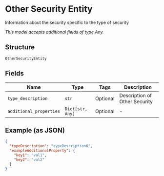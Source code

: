 
# Other Security Entity

Information about the security specific to the type of security

*This model accepts additional fields of type Any.*

## Structure

`OtherSecurityEntity`

## Fields

| Name | Type | Tags | Description |
|  --- | --- | --- | --- |
| `type_description` | `str` | Optional | Description of Other Security |
| `additional_properties` | `Dict[str, Any]` | Optional | - |

## Example (as JSON)

```json
{
  "typeDescription": "typeDescription6",
  "exampleAdditionalProperty": {
    "key1": "val1",
    "key2": "val2"
  }
}
```

